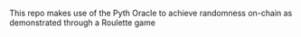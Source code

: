 This repo makes use of the Pyth Oracle to achieve randomness on-chain as demonstrated through a Roulette game 
